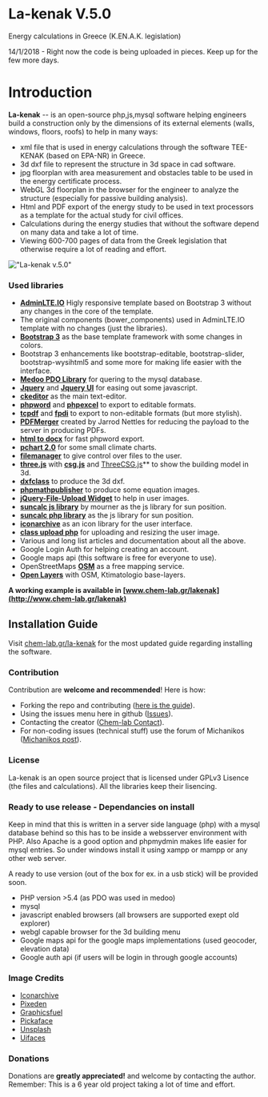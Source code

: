 # La-kenak V.5.0
Energy calculations in Greece (K.EN.A.K. legislation)

14/1/2018 - Right now the code is being uploaded in pieces. Keep up for the few more days. 

Introduction
============

**La-kenak** -- is an open-source php,js,mysql software helping engineers build a construction only by the dimensions of its external elements (walls, windows, floors, roofs) 
to help in many ways:

- xml file that is used in energy calculations through the software TEE-KENAK (based on EPA-NR) in Greece.
- 3d dxf file to represent the structure in 3d space in cad software.
- jpg floorplan with area measurement and obstacles table to be used in the energy certificate process. 
- WebGL 3d floorplan in the browser for the engineer to analyze the structure (especially for passive building analysis). 
- Html and PDF export of the energy study to be used in text processors as a template for the actual study for civil offices. 
- Calculations during the energy studies that without the software depend on many data and take a lot of time. 
- Viewing 600-700 pages of data from the Greek legislation that otherwise require a lot of reading and effort. 

!["La-kenak v.5.0"](http://www.chem-lab.gr/lakenak/images/lakenak5.png "La-kenak v.5.0")

### Used libraries
- **[AdminLTE.IO](https://adminlte.io)** Higly responsive template based on Bootstrap 3 without any changes in the core of the template.
- The original components (bower_components) used in AdminLTE.IO template with no changes (just the libraries).
- **[Bootstrap 3](https://github.com/twbs/bootstrap)** as the base template framework with some changes in colors. 
- Bootstrap 3 enhancements like bootstrap-editable, bootstrap-slider, bootstrap-wysihtml5 and some more for making life easier with the interface. 
- **[Medoo PDO Library](https://github.com/catfan/Medoo)** for quering to the mysql database. 
- **[Jquery](https://github.com/jquery/jquery)** and **[Jquery UI](https://github.com/jquery/jquery-ui)** for easing out some javascript. 
- **[ckeditor](https://github.com/ckeditor/ckeditor-dev)** as the main text-editor. 
- **[phpword](https://github.com/PHPOffice/PHPWord)** and **[phpexcel](https://github.com/PHPOffice/PHPExcel)** to export to editable formats. 
- **[tcpdf](https://github.com/PHPOffice/PHPWord)** and **[fpdi](https://github.com/Setasign/FPDI)** to export to non-editable formats (but more stylish). 
- **[PDFMerger](https://github.com/myokyawhtun/PDFMerger)** created by Jarrod Nettles for reducing the payload to the server in producing PDFs. 
- **[html to docx](http://sourceforge.net/projects/simplehtmldom/)** for fast phpword export.
- **[pchart 2.0](http://www.pchart.net)** for some small climate charts.
- **[filemanager](https://github.com/simogeo/Filemanager)** to give control over files to the user.
- **[three.js](https://github.com/mrdoob/three.js)** with **[csg.js](https://github.com/jscad/csg.js)** and [ThreeCSG.js](https://github.com/chandlerprall/ThreeCSG)** to show the building model in 3d.
- **[dxfclass](https://www.phpclasses.org/package/7954-PHP-Generate-CAD-files-in-the-AutoCAD-DXF-format.html)** to produce the 3d dxf.
- **[phpmathpublisher](https://github.com/Tux-oid/phpmathpublisher)** to produce some equation images.
- **[jQuery-File-Upload Widget](https://github.com/blueimp/jQuery-File-Upload)** to help in user images.
- **[suncalc js library](https://github.com/mourner/suncalc)** by mourner as the js library for sun position.
- **[suncalc php library](https://github.com/gregseth/suncalc-php)** as the js library for sun position.
- **[iconarchive](http://www.iconarchive.com/)** as an icon library for the user interface.
- **[class upload php](https://www.verot.net/php_class_upload.htm)** for uploading and resizing the user image.
- Various and long list articles and documentation about all the above. 
- Google Login Auth for helping creating an account. 
- Google maps api (this software is free for everyone to use).
- OpenStreetMaps **[OSM](https://www.openstreetmap.org/)** as a free mapping service.
- **[Open Layers](https://openlayers.org/)** with OSM, Ktimatologio base-layers. 

**A working example is available in [www.chem-lab.gr/lakenak](http://www.chem-lab.gr/lakenak)**


## Installation Guide
Visit [chem-lab.gr/la-kenak](http://www.chem-lab.gr/lakenak) for the most updated guide regarding installing the software.


### Contribution
Contribution are **welcome and recommended**! Here is how:

- Forking the repo and contributing ([here is the guide](https://help.github.com/articles/fork-a-repo/)).
- Using the issues menu here in github ([Issues](https://github.com/ks1f14s/la-kenak/issues)).
- Contacting the creator ([Chem-lab Contact](http://www.chem-lab.gr/nafplio/index.php?option=com_contact&view=contact&id=3&Itemid=292)).
- For non-coding issues (technical stuff) use the forum of Michanikos ([Michanikos post](http://www.michanikos.gr/topic/26135-kenak-freeware/)).


### License
La-kenak is an open source project that is licensed under GPLv3 Lisence (the files and calculations). All the libraries keep their lisencing. 

### Ready to use release - Dependancies on install
Keep in mind that this is written in a server side language (php) with a mysql database behind so this has to be inside a websserver environment with PHP. 
Also Apache is a good option and phpmydmin makes life easier for mysql entries. So under windows install it using xampp or mampp or any other web server. 

A ready to use version (out of the box for ex. in a usb stick) will be provided soon.  

- PHP version >5.4 (as PDO was used in medoo)
- mysql
- javascript enabled browsers (all browsers are supported exept old explorer)
- webgl capable browser for the 3d building menu
- Google maps api for the google maps implementations (used geocoder, elevation data)
- Google auth api (if users will be login in through google accounts)

### Image Credits
- [Iconarchive](http://www.iconarchive.com/)
- [Pixeden](http://www.pixeden.com/psd-web-elements/flat-responsive-showcase-psd)
- [Graphicsfuel](http://www.graphicsfuel.com/2013/02/13-high-resolution-blur-backgrounds/)
- [Pickaface](http://pickaface.net/)
- [Unsplash](https://unsplash.com/)
- [Uifaces](http://uifaces.com/)

### Donations
Donations are **greatly appreciated!** and welcome by contacting the author. Remember: This is a 6 year old project taking a lot of time and effort. 